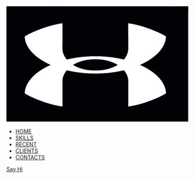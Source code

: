 <html>
<head>
</head>
<body>
  <section id="main">
    <nav>
      <a href="#" class="logo">
      <img src="2065243799_05181528f3.png" alt="The logo of project Rock">
      </a>
      <ul class="menu">
        <li><a href="#">HOME</a></li>
        <li><a href="#">SKILLS</a></li>
        <li><a href="#">RECENT</a></li>
        <li><a href="#">CLIENTS</a></li>
        <li><a href="#">CONTACTS</a></li>
      </ul>
      <a href="#" class="hey">Say Hi</a>
    </nav>
  </section>
</body>
</html>  
